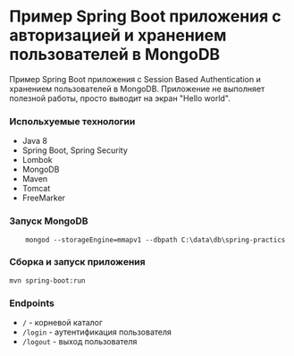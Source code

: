 # Пример Spring Boot приложения с авторизацией и хранением пользователей в MongoDB

Пример Spring Boot приложения с Session Based Authentication  и хранением пользователей в MongoDB.
Приложение не выполняет полезной работы, просто выводит на экран "Hello world".

### Испольхуемые технологии

* Java 8
* Spring Boot, Spring Security
* Lombok
* MongoDB
* Maven
* Tomcat
* FreeMarker

### Запуск MongoDB

`    mongod --storageEngine=mmapv1 --dbpath C:\data\db\spring-practics`

### Сборка и запуск приложения

`mvn spring-boot:run`

### Endpoints
* `/` - корневой каталог
* `/login` - аутентификация пользователя
* `/logout` - выход пользователя
